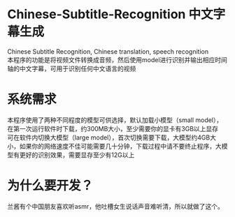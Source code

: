 # Chinese-Subtitle-Recognition 中文字幕生成
Chinese Subtitle Recognition, Chinese translation, speech recognition <br>
本程序的功能是将视频文件转换成音频，然后使用model进行识别并输出相应时间轴的中文字幕，可用于识别任何中文语言的视频 <br>
# 系统需求
本程序使用了两种不同程度的模型可供选择，默认加载小模型（small model），在第一次运行软件时下载，约300MB大小，至少需要你的显卡有3GB以上显存 <br>
可在软件内切换大模型（large model），首次切换需要下载，大模型约4GB大小，如果你的网络速度不佳可能需要几十分钟，下载过程中请不要终止程序，大模型有更好的识别效果，需要显存至少有12G以上 <br>
# 为什么要开发？
兰酱有个中国朋友喜欢听asmr，他吐槽女生说话声音难听清，所以就做了这个。
